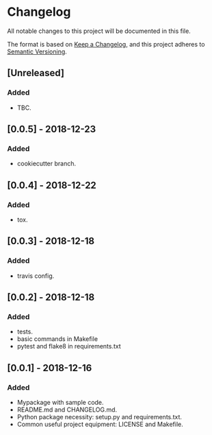 # Changelog
All notable changes to this project will be documented in this file.

The format is based on [Keep a Changelog](https://keepachangelog.com/en/1.0.0/),
and this project adheres to [Semantic Versioning](https://semver.org/spec/v2.0.0.html).

## [Unreleased]
### Added
- TBC.

## [0.0.5] - 2018-12-23
### Added
- cookiecutter branch.

## [0.0.4] - 2018-12-22
### Added
- tox.

## [0.0.3] - 2018-12-18
### Added
- travis config.

## [0.0.2] - 2018-12-18
### Added
- tests.
- basic commands in Makefile
- pytest and flake8 in requirements.txt

## [0.0.1] - 2018-12-16
### Added
- Mypackage with sample code.
- README.md and CHANGELOG.md.
- Python package necessity: setup.py and requirements.txt.
- Common useful project equipment: LICENSE and Makefile.
